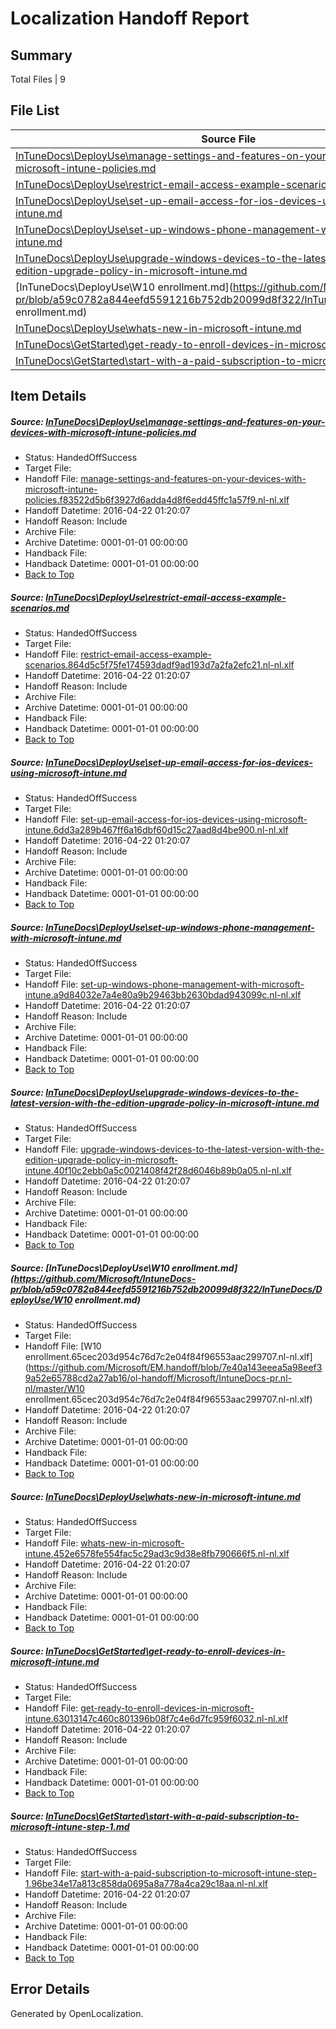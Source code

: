# <a name='report-top'></a> Localization Handoff Report

## Summary
 Total Files | 9

## File List
 Source File | Status | Details 
 ----------- | ------ | ------- 
 [InTuneDocs\DeployUse\manage-settings-and-features-on-your-devices-with-microsoft-intune-policies.md](https://github.com/Microsoft/IntuneDocs-pr/blob/a59c0782a844eefd5591216b752db20099d8f322/InTuneDocs/DeployUse/manage-settings-and-features-on-your-devices-with-microsoft-intune-policies.md) | HandedOffSuccess | [Details](#868e35b7e9b86e8f6e12243e394402b7b43aea6970)
 [InTuneDocs\DeployUse\restrict-email-access-example-scenarios.md](https://github.com/Microsoft/IntuneDocs-pr/blob/9635288bc528fdc320c5d3e0de1eb8b926143392/InTuneDocs/DeployUse/restrict-email-access-example-scenarios.md) | HandedOffSuccess | [Details](#1a00d1c06ccc3f19ef80cdb05673602834647af6257)
 [InTuneDocs\DeployUse\set-up-email-access-for-ios-devices-using-microsoft-intune.md](https://github.com/Microsoft/IntuneDocs-pr/blob/a59c0782a844eefd5591216b752db20099d8f322/InTuneDocs/DeployUse/set-up-email-access-for-ios-devices-using-microsoft-intune.md) | HandedOffSuccess | [Details](#72c0b88acfebf8d64b02045d51dd2b401e95f3c2264)
 [InTuneDocs\DeployUse\set-up-windows-phone-management-with-microsoft-intune.md](https://github.com/Microsoft/IntuneDocs-pr/blob/a59c0782a844eefd5591216b752db20099d8f322/InTuneDocs/DeployUse/set-up-windows-phone-management-with-microsoft-intune.md) | HandedOffSuccess | [Details](#0ff9052e84504e1b1aff446aedea4d7413d15297268)
 [InTuneDocs\DeployUse\upgrade-windows-devices-to-the-latest-version-with-the-edition-upgrade-policy-in-microsoft-intune.md](https://github.com/Microsoft/IntuneDocs-pr/blob/a59c0782a844eefd5591216b752db20099d8f322/InTuneDocs/DeployUse/upgrade-windows-devices-to-the-latest-version-with-the-edition-upgrade-policy-in-microsoft-intune.md) | HandedOffSuccess | [Details](#2cca5c12a4ec830249ec4d23a803e94000cba56a276)
 [InTuneDocs\DeployUse\W10 enrollment.md](https://github.com/Microsoft/IntuneDocs-pr/blob/a59c0782a844eefd5591216b752db20099d8f322/InTuneDocs/DeployUse/W10 enrollment.md) | HandedOffSuccess | [Details](#7df155350f3a48f5f7a792959e3f91946180ffd4282)
 [InTuneDocs\DeployUse\whats-new-in-microsoft-intune.md](https://github.com/Microsoft/IntuneDocs-pr/blob/a59c0782a844eefd5591216b752db20099d8f322/InTuneDocs/DeployUse/whats-new-in-microsoft-intune.md) | HandedOffSuccess | [Details](#bc37bc7224bf528d7f159817affbe6d4fe826d3e286)
 [InTuneDocs\GetStarted\get-ready-to-enroll-devices-in-microsoft-intune.md](https://github.com/Microsoft/IntuneDocs-pr/blob/a59c0782a844eefd5591216b752db20099d8f322/InTuneDocs/GetStarted/get-ready-to-enroll-devices-in-microsoft-intune.md) | HandedOffSuccess | [Details](#a86f982463d0e31dedba864519361946b252567f502)
 [InTuneDocs\GetStarted\start-with-a-paid-subscription-to-microsoft-intune-step-1.md](https://github.com/Microsoft/IntuneDocs-pr/blob/a59c0782a844eefd5591216b752db20099d8f322/InTuneDocs/GetStarted/start-with-a-paid-subscription-to-microsoft-intune-step-1.md) | HandedOffSuccess | [Details](#93ac69068eacbf390ea73ad9c639791e1222ead7530)

## Item Details
##### <a name='868e35b7e9b86e8f6e12243e394402b7b43aea6970'></a> Source: [InTuneDocs\DeployUse\manage-settings-and-features-on-your-devices-with-microsoft-intune-policies.md](https://github.com/Microsoft/IntuneDocs-pr/blob/a59c0782a844eefd5591216b752db20099d8f322/InTuneDocs/DeployUse/manage-settings-and-features-on-your-devices-with-microsoft-intune-policies.md)
* Status: HandedOffSuccess
* Target File: 
* Handoff File: [manage-settings-and-features-on-your-devices-with-microsoft-intune-policies.f83522d5b6f3927d6adda4d8f6edd45ffc1a57f9.nl-nl.xlf](https://github.com/Microsoft/EM.handoff/blob/7e40a143eeea5a98eef39a52e65788cd2a27ab16/ol-handoff/Microsoft/IntuneDocs-pr.nl-nl/master/manage-settings-and-features-on-your-devices-with-microsoft-intune-policies.f83522d5b6f3927d6adda4d8f6edd45ffc1a57f9.nl-nl.xlf)
* Handoff Datetime: 2016-04-22 01:20:07
* Handoff Reason: Include
* Archive File: 
* Archive Datetime: 0001-01-01 00:00:00
* Handback File: 
* Handback Datetime: 0001-01-01 00:00:00
* [Back to Top](#report-top)

##### <a name='1a00d1c06ccc3f19ef80cdb05673602834647af6257'></a> Source: [InTuneDocs\DeployUse\restrict-email-access-example-scenarios.md](https://github.com/Microsoft/IntuneDocs-pr/blob/9635288bc528fdc320c5d3e0de1eb8b926143392/InTuneDocs/DeployUse/restrict-email-access-example-scenarios.md)
* Status: HandedOffSuccess
* Target File: 
* Handoff File: [restrict-email-access-example-scenarios.864d5c5f75fe174593dadf9ad193d7a2fa2efc21.nl-nl.xlf](https://github.com/Microsoft/EM.handoff/blob/7e40a143eeea5a98eef39a52e65788cd2a27ab16/ol-handoff/Microsoft/IntuneDocs-pr.nl-nl/master/restrict-email-access-example-scenarios.864d5c5f75fe174593dadf9ad193d7a2fa2efc21.nl-nl.xlf)
* Handoff Datetime: 2016-04-22 01:20:07
* Handoff Reason: Include
* Archive File: 
* Archive Datetime: 0001-01-01 00:00:00
* Handback File: 
* Handback Datetime: 0001-01-01 00:00:00
* [Back to Top](#report-top)

##### <a name='72c0b88acfebf8d64b02045d51dd2b401e95f3c2264'></a> Source: [InTuneDocs\DeployUse\set-up-email-access-for-ios-devices-using-microsoft-intune.md](https://github.com/Microsoft/IntuneDocs-pr/blob/a59c0782a844eefd5591216b752db20099d8f322/InTuneDocs/DeployUse/set-up-email-access-for-ios-devices-using-microsoft-intune.md)
* Status: HandedOffSuccess
* Target File: 
* Handoff File: [set-up-email-access-for-ios-devices-using-microsoft-intune.6dd3a289b467ff6a16dbf60d15c27aad8d4be900.nl-nl.xlf](https://github.com/Microsoft/EM.handoff/blob/7e40a143eeea5a98eef39a52e65788cd2a27ab16/ol-handoff/Microsoft/IntuneDocs-pr.nl-nl/master/set-up-email-access-for-ios-devices-using-microsoft-intune.6dd3a289b467ff6a16dbf60d15c27aad8d4be900.nl-nl.xlf)
* Handoff Datetime: 2016-04-22 01:20:07
* Handoff Reason: Include
* Archive File: 
* Archive Datetime: 0001-01-01 00:00:00
* Handback File: 
* Handback Datetime: 0001-01-01 00:00:00
* [Back to Top](#report-top)

##### <a name='0ff9052e84504e1b1aff446aedea4d7413d15297268'></a> Source: [InTuneDocs\DeployUse\set-up-windows-phone-management-with-microsoft-intune.md](https://github.com/Microsoft/IntuneDocs-pr/blob/a59c0782a844eefd5591216b752db20099d8f322/InTuneDocs/DeployUse/set-up-windows-phone-management-with-microsoft-intune.md)
* Status: HandedOffSuccess
* Target File: 
* Handoff File: [set-up-windows-phone-management-with-microsoft-intune.a9d84032e7a4e80a9b29463bb2630bdad943099c.nl-nl.xlf](https://github.com/Microsoft/EM.handoff/blob/7e40a143eeea5a98eef39a52e65788cd2a27ab16/ol-handoff/Microsoft/IntuneDocs-pr.nl-nl/master/set-up-windows-phone-management-with-microsoft-intune.a9d84032e7a4e80a9b29463bb2630bdad943099c.nl-nl.xlf)
* Handoff Datetime: 2016-04-22 01:20:07
* Handoff Reason: Include
* Archive File: 
* Archive Datetime: 0001-01-01 00:00:00
* Handback File: 
* Handback Datetime: 0001-01-01 00:00:00
* [Back to Top](#report-top)

##### <a name='2cca5c12a4ec830249ec4d23a803e94000cba56a276'></a> Source: [InTuneDocs\DeployUse\upgrade-windows-devices-to-the-latest-version-with-the-edition-upgrade-policy-in-microsoft-intune.md](https://github.com/Microsoft/IntuneDocs-pr/blob/a59c0782a844eefd5591216b752db20099d8f322/InTuneDocs/DeployUse/upgrade-windows-devices-to-the-latest-version-with-the-edition-upgrade-policy-in-microsoft-intune.md)
* Status: HandedOffSuccess
* Target File: 
* Handoff File: [upgrade-windows-devices-to-the-latest-version-with-the-edition-upgrade-policy-in-microsoft-intune.40f10c2ebb0a5c0021408f42f28d6046b89b0a05.nl-nl.xlf](https://github.com/Microsoft/EM.handoff/blob/7e40a143eeea5a98eef39a52e65788cd2a27ab16/ol-handoff/Microsoft/IntuneDocs-pr.nl-nl/master/upgrade-windows-devices-to-the-latest-version-with-the-edition-upgrade-policy-in-microsoft-intune.40f10c2ebb0a5c0021408f42f28d6046b89b0a05.nl-nl.xlf)
* Handoff Datetime: 2016-04-22 01:20:07
* Handoff Reason: Include
* Archive File: 
* Archive Datetime: 0001-01-01 00:00:00
* Handback File: 
* Handback Datetime: 0001-01-01 00:00:00
* [Back to Top](#report-top)

##### <a name='7df155350f3a48f5f7a792959e3f91946180ffd4282'></a> Source: [InTuneDocs\DeployUse\W10 enrollment.md](https://github.com/Microsoft/IntuneDocs-pr/blob/a59c0782a844eefd5591216b752db20099d8f322/InTuneDocs/DeployUse/W10 enrollment.md)
* Status: HandedOffSuccess
* Target File: 
* Handoff File: [W10 enrollment.65cec203d954c76d7c2e04f84f96553aac299707.nl-nl.xlf](https://github.com/Microsoft/EM.handoff/blob/7e40a143eeea5a98eef39a52e65788cd2a27ab16/ol-handoff/Microsoft/IntuneDocs-pr.nl-nl/master/W10 enrollment.65cec203d954c76d7c2e04f84f96553aac299707.nl-nl.xlf)
* Handoff Datetime: 2016-04-22 01:20:07
* Handoff Reason: Include
* Archive File: 
* Archive Datetime: 0001-01-01 00:00:00
* Handback File: 
* Handback Datetime: 0001-01-01 00:00:00
* [Back to Top](#report-top)

##### <a name='bc37bc7224bf528d7f159817affbe6d4fe826d3e286'></a> Source: [InTuneDocs\DeployUse\whats-new-in-microsoft-intune.md](https://github.com/Microsoft/IntuneDocs-pr/blob/a59c0782a844eefd5591216b752db20099d8f322/InTuneDocs/DeployUse/whats-new-in-microsoft-intune.md)
* Status: HandedOffSuccess
* Target File: 
* Handoff File: [whats-new-in-microsoft-intune.452e6578fe554fac5c29ad3c9d38e8fb790666f5.nl-nl.xlf](https://github.com/Microsoft/EM.handoff/blob/7e40a143eeea5a98eef39a52e65788cd2a27ab16/ol-handoff/Microsoft/IntuneDocs-pr.nl-nl/master/whats-new-in-microsoft-intune.452e6578fe554fac5c29ad3c9d38e8fb790666f5.nl-nl.xlf)
* Handoff Datetime: 2016-04-22 01:20:07
* Handoff Reason: Include
* Archive File: 
* Archive Datetime: 0001-01-01 00:00:00
* Handback File: 
* Handback Datetime: 0001-01-01 00:00:00
* [Back to Top](#report-top)

##### <a name='a86f982463d0e31dedba864519361946b252567f502'></a> Source: [InTuneDocs\GetStarted\get-ready-to-enroll-devices-in-microsoft-intune.md](https://github.com/Microsoft/IntuneDocs-pr/blob/a59c0782a844eefd5591216b752db20099d8f322/InTuneDocs/GetStarted/get-ready-to-enroll-devices-in-microsoft-intune.md)
* Status: HandedOffSuccess
* Target File: 
* Handoff File: [get-ready-to-enroll-devices-in-microsoft-intune.63013147c460c801396b08f7c4e6d7fc959f6032.nl-nl.xlf](https://github.com/Microsoft/EM.handoff/blob/7e40a143eeea5a98eef39a52e65788cd2a27ab16/ol-handoff/Microsoft/IntuneDocs-pr.nl-nl/master/get-ready-to-enroll-devices-in-microsoft-intune.63013147c460c801396b08f7c4e6d7fc959f6032.nl-nl.xlf)
* Handoff Datetime: 2016-04-22 01:20:07
* Handoff Reason: Include
* Archive File: 
* Archive Datetime: 0001-01-01 00:00:00
* Handback File: 
* Handback Datetime: 0001-01-01 00:00:00
* [Back to Top](#report-top)

##### <a name='93ac69068eacbf390ea73ad9c639791e1222ead7530'></a> Source: [InTuneDocs\GetStarted\start-with-a-paid-subscription-to-microsoft-intune-step-1.md](https://github.com/Microsoft/IntuneDocs-pr/blob/a59c0782a844eefd5591216b752db20099d8f322/InTuneDocs/GetStarted/start-with-a-paid-subscription-to-microsoft-intune-step-1.md)
* Status: HandedOffSuccess
* Target File: 
* Handoff File: [start-with-a-paid-subscription-to-microsoft-intune-step-1.96be34e17a813c858da0695a8a778a4ca29c18aa.nl-nl.xlf](https://github.com/Microsoft/EM.handoff/blob/7e40a143eeea5a98eef39a52e65788cd2a27ab16/ol-handoff/Microsoft/IntuneDocs-pr.nl-nl/master/start-with-a-paid-subscription-to-microsoft-intune-step-1.96be34e17a813c858da0695a8a778a4ca29c18aa.nl-nl.xlf)
* Handoff Datetime: 2016-04-22 01:20:07
* Handoff Reason: Include
* Archive File: 
* Archive Datetime: 0001-01-01 00:00:00
* Handback File: 
* Handback Datetime: 0001-01-01 00:00:00
* [Back to Top](#report-top)


## Error Details

Generated by OpenLocalization.
